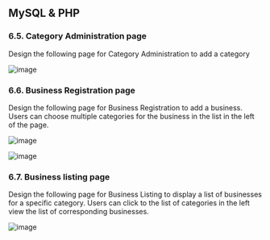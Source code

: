## MySQL & PHP

### 6.5. Category Administration page

Design the following page for Category Administration to add a category

![image](https://user-images.githubusercontent.com/61298021/167080982-ebe551bf-102b-41ae-b508-f7efb5097e6a.png)

### 6.6. Business Registration page

Design the following page for Business Registration to add a business. Users can choose multiple categories for the business in the list in the left of the page.

![image](https://user-images.githubusercontent.com/61298021/167081374-a5414b58-71b8-4537-a49d-4dcc791fd1b5.png)

![image](https://user-images.githubusercontent.com/61298021/167084271-2d62443f-7b07-49f9-b860-29b732c96eae.png)


### 6.7. Business listing page

Design the following page for Business Listing to display a list of businesses for a specific category. Users can click to the list of categories in the left view the list of corresponding businesses.

![image](https://user-images.githubusercontent.com/61298021/167084189-8b2fb7e5-88d2-47ac-898f-2062f02af44b.png)
